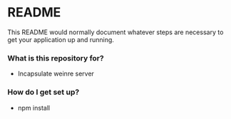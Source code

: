 # README #

This README would normally document whatever steps are necessary to get your application up and running.

### What is this repository for? ###

* Incapsulate weinre server

### How do I get set up? ###

* npm install
